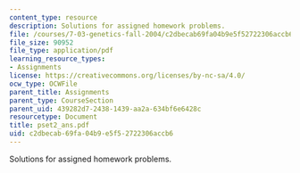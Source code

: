 ```yaml
---
content_type: resource
description: Solutions for assigned homework problems.
file: /courses/7-03-genetics-fall-2004/c2dbecab69fa04b9e5f52722306accb6_pset2_ans.pdf
file_size: 90952
file_type: application/pdf
learning_resource_types:
- Assignments
license: https://creativecommons.org/licenses/by-nc-sa/4.0/
ocw_type: OCWFile
parent_title: Assignments
parent_type: CourseSection
parent_uid: 439282d7-2438-1439-aa2a-634bf6e6428c
resourcetype: Document
title: pset2_ans.pdf
uid: c2dbecab-69fa-04b9-e5f5-2722306accb6
---
```

Solutions for assigned homework problems.